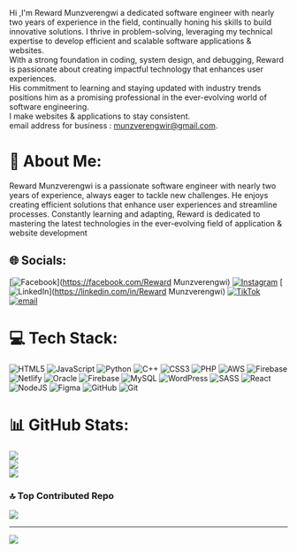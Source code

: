 Hi ,I'm Reward Munzverengwi a dedicated software engineer with nearly two years of experience in the field, continually honing his skills to build innovative solutions. I thrive in problem-solving, leveraging my technical expertise to develop efficient and scalable software applications & websites.<br/>
With a strong foundation in coding, system design, and debugging, Reward is passionate about creating impactful technology that enhances user experiences.<br/> 
His commitment to learning and staying updated with industry trends positions him as a promising professional in the ever-evolving world of software engineering.<br/>
I make websites & applications to stay consistent.<br/>
email address for business : munzverengwir@gmail.com.<br/>
 # 💫 About Me:
Reward Munzverengwi is a passionate software engineer with nearly two years of experience, always eager to tackle new challenges. He enjoys creating efficient solutions that enhance user experiences and streamline processes. Constantly learning and adapting, Reward is dedicated to mastering the latest technologies in the ever-evolving field of application  & website development


## 🌐 Socials:
[![Facebook](https://img.shields.io/badge/Facebook-%231877F2.svg?logo=Facebook&logoColor=white)](https://facebook.com/Reward Munzverengwi) [![Instagram](https://img.shields.io/badge/Instagram-%23E4405F.svg?logo=Instagram&logoColor=white)](https://instagram.com/officialreeray1_) [![LinkedIn](https://img.shields.io/badge/LinkedIn-%230077B5.svg?logo=linkedin&logoColor=white)](https://linkedin.com/in/Reward Munzverengwi) [![TikTok](https://img.shields.io/badge/TikTok-%23000000.svg?logo=TikTok&logoColor=white)](https://tiktok.com/@officialreeray1_) [![email](https://img.shields.io/badge/Email-D14836?logo=gmail&logoColor=white)](mailto:munzverengwir@gmail.com) 

# 💻 Tech Stack:
![HTML5](https://img.shields.io/badge/html5-%23E34F26.svg?style=for-the-badge&logo=html5&logoColor=white) ![JavaScript](https://img.shields.io/badge/javascript-%23323330.svg?style=for-the-badge&logo=javascript&logoColor=%23F7DF1E) ![Python](https://img.shields.io/badge/python-3670A0?style=for-the-badge&logo=python&logoColor=ffdd54) ![C++](https://img.shields.io/badge/c++-%2300599C.svg?style=for-the-badge&logo=c%2B%2B&logoColor=white) ![CSS3](https://img.shields.io/badge/css3-%231572B6.svg?style=for-the-badge&logo=css3&logoColor=white) ![PHP](https://img.shields.io/badge/php-%23777BB4.svg?style=for-the-badge&logo=php&logoColor=white) ![AWS](https://img.shields.io/badge/AWS-%23FF9900.svg?style=for-the-badge&logo=amazon-aws&logoColor=white) ![Firebase](https://img.shields.io/badge/firebase-%23039BE5.svg?style=for-the-badge&logo=firebase) ![Netlify](https://img.shields.io/badge/netlify-%23000000.svg?style=for-the-badge&logo=netlify&logoColor=#00C7B7) ![Oracle](https://img.shields.io/badge/Oracle-F80000?style=for-the-badge&logo=oracle&logoColor=white) ![Firebase](https://img.shields.io/badge/firebase-a08021?style=for-the-badge&logo=firebase&logoColor=ffcd34) ![MySQL](https://img.shields.io/badge/mysql-4479A1.svg?style=for-the-badge&logo=mysql&logoColor=white) ![WordPress](https://img.shields.io/badge/WordPress-%23117AC9.svg?style=for-the-badge&logo=WordPress&logoColor=white) ![SASS](https://img.shields.io/badge/SASS-hotpink.svg?style=for-the-badge&logo=SASS&logoColor=white) ![React](https://img.shields.io/badge/react-%2320232a.svg?style=for-the-badge&logo=react&logoColor=%2361DAFB) ![NodeJS](https://img.shields.io/badge/node.js-6DA55F?style=for-the-badge&logo=node.js&logoColor=white) ![Figma](https://img.shields.io/badge/figma-%23F24E1E.svg?style=for-the-badge&logo=figma&logoColor=white) ![GitHub](https://img.shields.io/badge/github-%23121011.svg?style=for-the-badge&logo=github&logoColor=white) ![Git](https://img.shields.io/badge/git-%23F05033.svg?style=for-the-badge&logo=git&logoColor=white)
# 📊 GitHub Stats:
![](https://github-readme-stats.vercel.app/api?username=official-ReeRay&theme=dark&hide_border=false&include_all_commits=false&count_private=false)<br/>
![](https://nirzak-streak-stats.vercel.app/?user=official-ReeRay&theme=dark&hide_border=false)<br/>
![](https://github-readme-stats.vercel.app/api/top-langs/?username=official-ReeRay&theme=dark&hide_border=false&include_all_commits=false&count_private=false&layout=compact)

### 🔝 Top Contributed Repo
![](https://github-contributor-stats.vercel.app/api?username=official-ReeRay&limit=5&theme=dark&combine_all_yearly_contributions=true)

---
[![](https://visitcount.itsvg.in/api?id=official-ReeRay&icon=0&color=0)](https://visitcount.itsvg.in)

<!-- Proudly created with GPRM ( https://gprm.itsvg.in ) -->
